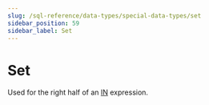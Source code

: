 ```yaml
---
slug: /sql-reference/data-types/special-data-types/set
sidebar_position: 59
sidebar_label: Set
---
```


# Set

Used for the right half of an [IN](../../../sql-reference/operators/in.md#select-in-operators) expression.
